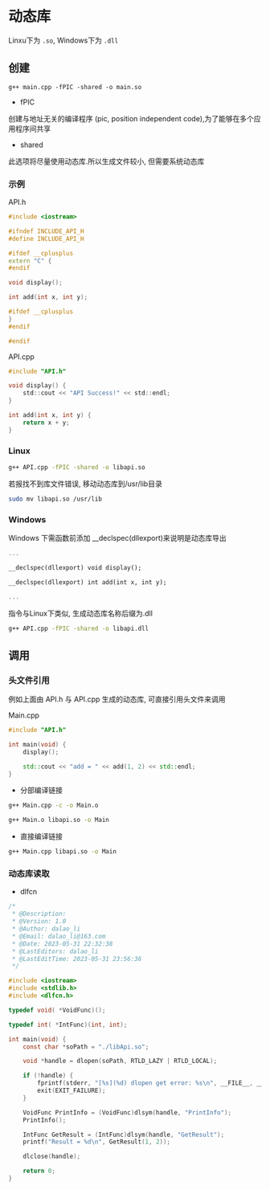 <!--
 * @Description: 
 * @Version: 1.0
 * @Author: dalao
 * @Email: dalao_li@163.com
 * @Date: 2023-02-28 22:32:19
 * @LastEditors: dalao_li
 * @LastEditTime: 2023-09-24 22:56:07
-->

# 动态库

Linxu下为 `.so`, Windows下为 `.dll`

## 创建


```shell
g++ main.cpp -fPIC -shared -o main.so
```

- fPIC

创建与地址无关的编译程序 (pic, position independent code),为了能够在多个应用程序间共享

- shared

此选项将尽量使用动态库.所以生成文件较小, 但需要系统动态库

### 示例

API.h

```c++
#include <iostream>

#ifndef INCLUDE_API_H
#define INCLUDE_API_H

#ifdef __cplusplus
extern "C" {
#endif

void display();

int add(int x, int y);

#ifdef __cplusplus
}
#endif

#endif
```

API.cpp

```c
#include "API.h"

void display() {
    std::cout << "API Success!" << std::endl;
}

int add(int x, int y) {
    return x + y;
}
```

### Linux

```sh
g++ API.cpp -fPIC -shared -o libapi.so
```

若报找不到库文件错误, 移动动态库到/usr/lib目录

```sh
sudo mv libapi.so /usr/lib
```

### Windows

Windows 下需函数前添加 \_\_declspec(dllexport)来说明是动态库导出

```c++
...

__declspec(dllexport) void display();

__declspec(dllexport) int add(int x, int y);

...
```

指令与Linux下类似, 生成动态库名称后缀为.dll

```sh
g++ API.cpp -fPIC -shared -o libapi.dll
```

## 调用

### 头文件引用

例如上面由 API.h 与 API.cpp 生成的动态库, 可直接引用头文件来调用

Main.cpp

```c++
#include "API.h"

int main(void) {
    display();

    std::cout << "add = " << add(1, 2) << std::endl;
}
```

- 分部编译链接

```sh
g++ Main.cpp -c -o Main.o

g++ Main.o libapi.so -o Main
```

- 直接编译链接

```sh
g++ Main.cpp libapi.so -o Main
```

### 动态库读取

- dlfcn

```c
/*
 * @Description: 
 * @Version: 1.0
 * @Author: dalao_li
 * @Email: dalao_li@163.com
 * @Date: 2023-05-31 22:32:38
 * @LastEditors: dalao_li
 * @LastEditTime: 2023-05-31 23:56:36
 */

#include <iostream>
#include <stdlib.h>
#include <dlfcn.h>

typedef void( *VoidFunc)();

typedef int( *IntFunc)(int, int);

int main(void) {
    const char *soPath = "./libApi.so";

    void *handle = dlopen(soPath, RTLD_LAZY | RTLD_LOCAL);

    if (!handle) {
        fprintf(stderr, "[%s](%d) dlopen get error: %s\n", __FILE__, __LINE__, dlerror());
        exit(EXIT_FAILURE);
    }

    VoidFunc PrintInfo = (VoidFunc)dlsym(handle, "PrintInfo");
    PrintInfo();

    IntFunc GetResult = (IntFunc)dlsym(handle, "GetResult");
    printf("Result = %d\n", GetResult(1, 2));

    dlclose(handle);

    return 0;
}
```
